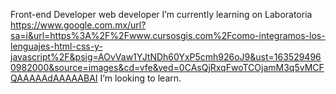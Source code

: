 Front-end Developer 
web developer 
 I’m currently learning on Laboratoria
https://www.google.com.mx/url?sa=i&url=https%3A%2F%2Fwww.cursosgis.com%2Fcomo-integramos-los-lenguajes-html-css-y-javascript%2F&psig=AOvVaw1YJtNDh60YxP5cmh926oJ9&ust=1635294960982000&source=images&cd=vfe&ved=0CAsQjRxqFwoTCOjamM3q5vMCFQAAAAAdAAAAABAI
 I’m looking to learn.

